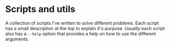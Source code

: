 # Scripts and utils

A collection of scripts I've written to solve different problems. Each script has a small description at the top to explain it's purpose. Usually each script also has a `--help` option that provides a help on how to use the different arguments.
